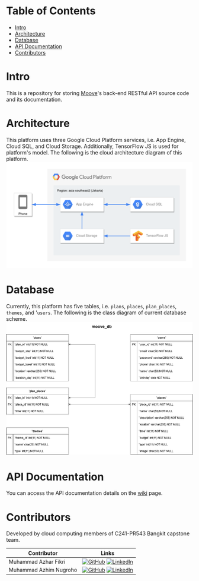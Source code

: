 # Table of Contents
- [Intro](#intro)
- [Architecture](#architecture)
- [Database](#database)
- [API Documentation](#api-documentation)
- [Contributors](#contributors)

# Intro
This is a repository for storing [Moove](https://github.com/C241-PR543-team)'s back-end RESTful API source code and its documentation.

# Architecture
This platform uses three Google Cloud Platform services, i.e. App Engine, Cloud SQL, and Cloud Storage. Additionally, TensorFlow JS is used for platform's model.
The following is the cloud architecture diagram of this platform.
![Moove Architecture](https://raw.githubusercontent.com/C241-PR543-team/cloud-computing/master/.github/images/architecture.png)

# Database
Currently, this platform has five tables, i.e. `plans`, `places`, `plan_places`, `themes`, and '`users`.
The following is the class diagram of current database scheme.
![Moove Database](https://raw.githubusercontent.com/C241-PR543-team/cloud-computing/master/.github/images/class_diagram.png)

# API Documentation
You can access the API documentation details on the [wiki](https://github.com/C241-PR543-team/cloud-computing/wiki) page.

# Contributors
Developed by cloud computing members of C241-PR543 Bangkit capstone team.

| Contributor            | Links                                                                                              |
| ---------------------- | -------------------------------------------------------------------------------------------------- |
| Muhammad Azhar Fikri   | [![GitHub](https://img.shields.io/badge/github-121013?style=for-the-badge&logo=github&logoColor=white)](https://github.com/mazhrf) [![LinkedIn](https://img.shields.io/badge/linkedin-%230077B5.svg?style=for-the-badge&logo=linkedin&logoColor=white)](https://www.linkedin.com/in/mazhrf/)                  |
| Muhammad Azhim Nugroho | [![GitHub](https://img.shields.io/badge/github-121013?style=for-the-badge&logo=github&logoColor=white)](https://github.com/azhimn) [![LinkedIn](https://img.shields.io/badge/linkedin-%230077B5.svg?style=for-the-badge&logo=linkedin&logoColor=white)](https://www.linkedin.com/in/muhammad-azhim-nugroho/)   |
